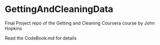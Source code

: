 # GettingAndCleaningData
Final Project repo of the Getting and Cleaning Coursera course by John Hopkins  

Read the CodeBook.md for details
